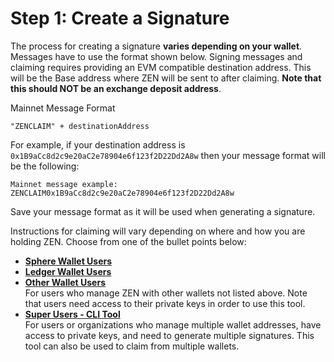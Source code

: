 # Step 1: Create a Signature
The process for creating a signature **varies depending on your wallet**. Messages have to use the format shown below. Signing messages and claiming requires providing an EVM compatible destination address. This will be the Base address where ZEN will be sent to after claiming. **Note that this should NOT be an exchange deposit address**.

Mainnet Message Format
```
"ZENCLAIM" + destinationAddress
```

For example, if your destination address is `0x1B9aCc8d2c9e20aC2e78904e6f123f2D22Dd2A8w` then your message format will be the following:
```
Mainnet message example: 
ZENCLAIM0x1B9aCc8d2c9e20aC2e78904e6f123f2D22Dd2A8w
```

Save your message format as it will be used when generating a signature.

Instructions for claiming will vary depending on where and how you are holding ZEN. Choose from one of the bullet points below:

- **[Sphere Wallet Users](/mainnet-migration-instructions/sphere-wallet-users)**
- **[Ledger Wallet Users](/mainnet-migration-instructions/ledger-wallet-users)**
- **[Other Wallet Users](/mainnet-migration-instructions/other-wallet-users)** <br/>For users who manage ZEN with other wallets not listed above. Note that users need access to their private keys in order to use this tool.
- **[Super Users - CLI Tool](/mainnet-migration-instructions/cli)** <br/>For users or organizations who manage multiple wallet addresses, have access to private keys, and need to generate multiple signatures. This tool can also be used to claim from multiple wallets.
